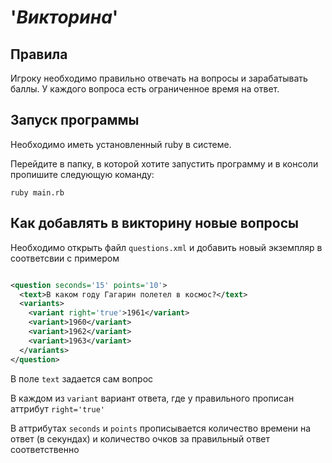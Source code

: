 # '*Викторина*'

## Правила

Игроку необходимо правильно отвечать на вопросы и зарабатывать баллы. У каждого вопроса есть ограниченное время на
ответ.

## Запуск программы

Необходимо иметь установленный ruby в системе.

Перейдите в папку, в которой хотите запустить программу и в консоли пропишите следующую команду:

```shell
ruby main.rb
```

## Как добавлять в викторину новые вопросы

Необходимо открыть файл `questions.xml` и добавить новый экземпляр в соответсвии с примером

```xml

<question seconds='15' points='10'>
  <text>В каком году Гагарин полетел в космос?</text>
  <variants>
    <variant right='true'>1961</variant>
    <variant>1960</variant>
    <variant>1962</variant>
    <variant>1963</variant>
  </variants>
</question>
```

В поле `text` задается сам вопрос

В каждом из `variant` вариант ответа, где у правильного прописан аттрибут `right='true'`

В аттрибутах `seconds` и `points` прописывается количество времени на ответ (в секундах) и количество очков за
правильный ответ соответственно